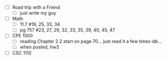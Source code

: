 - [ ] Road trip with a Friend
	- [ ] just write my guy
- [ ] Math
	- [ ] 11.7 #19, 25, 33, 34
	 - [ ] pg 757 #23, 27, 29, 32, 33, 35, 39, 40, 45, 47
- [ ] CPE 1500
	 - [ ] reading Chapter 2.2 start on page 70... just read it a few times idk...
	 - [ ] when posted, hw3
- [ ] CSC 1110